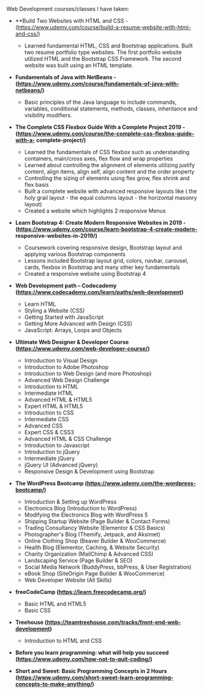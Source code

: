 Web Development courses/classes I have taken:

* **Build Two Websites with HTML and CSS - (https://www.udemy.com/course/build-a-resume-website-with-html-and-css/)
	*	Learned fundamental HTML, CSS and Bootstrap applications. Built two resume portfolio type websites. The first portfolio 	        website utilized HTML and the Bootstrap CSS Framework. The second website was built using an HTML template.

* **Fundamentals of Java with NetBeans - (https://www.udemy.com/course/fundamentals-of-java-with-netbeans/)**
	*	Basic principles of the Java language to include commands, variables, conditional statements, methods, classes, 			inheritance and visibility modifiers. 
	
* **The Complete CSS Flexbox Guide With a Complete Project 2019 - (https://www.udemy.com/course/the-complete-css-flexbox-guide-with-a-								           complete-project/)**
	*	Learned the fundamentals of CSS flexbox such as understanding containers, main/cross axes, flex flow and wrap properties
	*	Learned about controlling the alignment of elements utilizing justify content, align items, align self, align content 			and the order property
	*	Controlling the sizing of elements using flex grow, flex shrink and flex basis
	*	Built a complete website with advanced responsive layouts like ( the holy grail layout - the equal columns layout - the 		horizontal masonry layout)
	*	Created a website which highlights 2 responsive Menus

* **Learn Bootstrap 4: Create Modern Responsive Websites in 2019 - (https://www.udemy.com/course/learn-bootstrap-4-create-modern-									    responsive-websites-in-2019/)**
	*	Coursework covering responsive design, Bootstrap layout and applying various Bootstrap components
	*	Lessons included Bootstrap layout grid, colors, navbar, carousel, cards, flexbox in Bootstrap and many other key 			fundamentals
	*	Created a responsive website using Bootstrap 4
	

* **Web Development path – Codecademy (https://www.codecademy.com/learn/paths/web-development)**
	* 	Learn HTML
	*	Styling a Website (CSS)
	*	Getting Started with JavaScript
	*	Getting More Advanced with Design (CSS)
	*	JavaScript: Arrays, Loops and Objects
	
*	**Ultimate Web Designer & Developer Course (https://www.udemy.com/web-developer-course/)**

	*	Introduction to Visual Design
	*	Introduction to Adobe Photoshop
	*	Introduction to Web Design (and more Photoshop)
	*	Advanced Web Design Challenge
	*	Introduction to HTML
	*	Intermediate HTML
	*	Advanced HTML & HTML5
	*	Expert HTML & HTML5
	*	Introduction to CSS
	*	Intermediate CSS
	*	Advanced CSS
	*	Expert CSS & CSS3
	*	Advanced HTML & CSS Challenge
	*	Introduction to Javascript
	*	Introduction to jQuery
	*	Intermediate jQuery
	*	jQuery UI (Advanced jQuery)
	*	Responsive Design & Development using Bootstrap
	
*	**The WordPress Bootcamp (https://www.udemy.com/the-wordpress-bootcamp/)**
	*	Introduction & Setting up WordPress
	*	Electronics Blog (Introduction to WordPress)
	*	Modifying the Electronics Blog with WordPress 5
	*	Shipping Startup Website (Page Builder & Contact Forms)
	*	Trading Consultancy Website (Elementor & CSS Basics)
	*	Photographer's Blog (Themify, Jetpack, and Aksimet)
	*	Online Clothing Shop (Beaver Builder & WooCommerce)
	*	Health Blog (Elementor, Caching, & Website Security)
	*	Charity Organization (MailChimp & Advanced CSS)
	*	Landscaping Service (Page Builder & SEO)
	*	Social Media Network (BuddyPress, bbPress, & User Registration)
	*	eBook Shop (SiteOrigin Page Builder & WooCommerce)
	*	Web Developer Website (All Skills)
*	**freeCodeCamp (https://learn.freecodecamp.org/)**
	*	Basic HTML and HTML5
	*	Basic CSS
*	**Treehouse (https://teamtreehouse.com/tracks/front-end-web-development)**
	*	Introduction to HTML and CSS
*	**Before you learn programming: what will help you succeed (https://www.udemy.com/how-not-to-quit-coding/)**
*	**Short and Sweet: Basic Programming Concepts in 2 Hours (https://www.udemy.com/short-sweet-learn-programming-concepts-to-make-anything/)**
